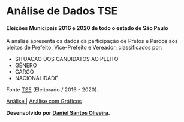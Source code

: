 # Análise de Dados TSE
#### Eleições Municipais 2016 e 2020 de todo o estado de São Paulo

A análise apresenta os dados da participação de Pretos e Pardos aos pleitos de Prefeito, Vice-Prefeito e Vereador; classificados por:
- SITUACAO DOS CANDIDATOS AO PLEITO
- GÊNERO
- CARGO
- NACIONALIDADE

Fonte [TSE](https://www.tse.jus.br/eleicoes/estatisticas/repositorio-de-dados-eleitorais-1/repositorio-de-dados-eleitorais) (Eleitorado / 2016 - 2020).

[ Análise ](https://github.com/danielsantosoliveira/Analise-Dados-TSE/blob/main/EP4-EstruturaDeDados.ipynb) | [ Análise com Gráficos ](https://mybinder.org/v2/gh/danielsantosoliveira/Analise-Dados-TSE/main?filepath=EP4-EstruturaDeDados.ipynb)

**Desenvolvido por [Daniel Santos Oliveira](https://github.com/danielsantosoliveira).**

